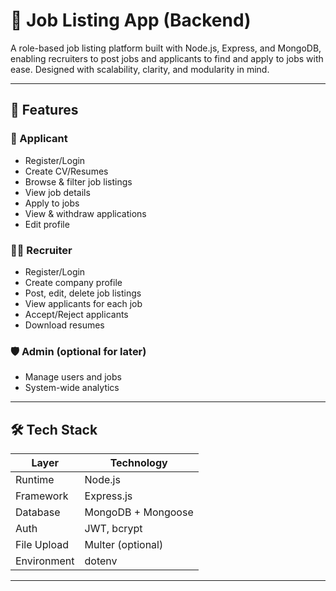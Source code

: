 # 💼 Job Listing App (Backend)

A role-based job listing platform built with Node.js, Express, and MongoDB, enabling recruiters to post jobs and applicants to find and apply to jobs with ease. Designed with scalability, clarity, and modularity in mind.

---

## 📌 Features

### 👤 Applicant
- Register/Login
- Create CV/Resumes
- Browse & filter job listings
- View job details
- Apply to jobs
- View & withdraw applications
- Edit profile

### 🧑‍💼 Recruiter
- Register/Login
- Create company profile
- Post, edit, delete job listings
- View applicants for each job
- Accept/Reject applicants
- Download resumes

### 🛡️ Admin (optional for later)
- Manage users and jobs
- System-wide analytics

---

## 🛠️ Tech Stack

| Layer         | Technology       |
|---------------|------------------|
| Runtime       | Node.js          |
| Framework     | Express.js       |
| Database      | MongoDB + Mongoose |
| Auth          | JWT, bcrypt      |
| File Upload   | Multer (optional)|
| Environment   | dotenv           |

---


